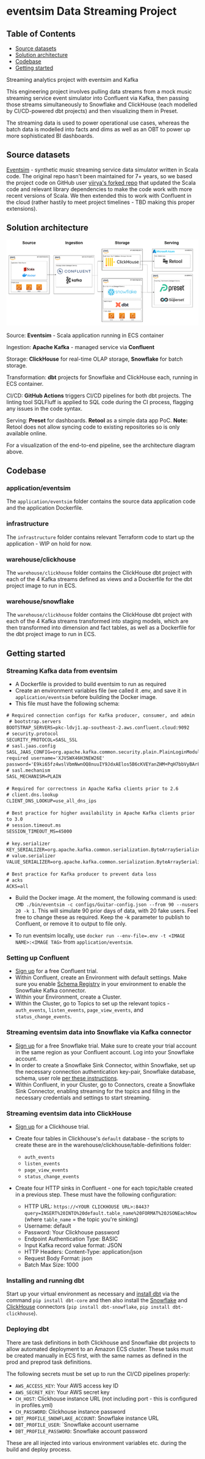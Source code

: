 # eventsim Data Streaming Project

## Table of Contents
- [Source datasets](#source-datasets)
- [Solution architecture](#solution-architecture)
- [Codebase](#codebase)
- [Getting started](#getting-started)

Streaming analytics project with eventsim and Kafka

This engineering project involves pulling data streams from a mock music streaming service event simulator into Confluent via Kafka, then passing those streams simultaneously to Snowflake and ClickHouse (each modelled by CI/CD-powered dbt projects) and then visualizing them in Preset.

The streaming data is used to power operational use cases, whereas the batch data is modelled into facts and dims as well as an OBT to power up more sophisticated BI dashboards. 

## Source datasets 


[Eventsim](https://github.com/Interana/eventsim) - synthetic music streaming service data simulator written in Scala code. The original repo hasn't been maintained for 7+ years, so we based the project code on GitHub user [viirya's forked repo](https://github.com/viirya/eventsim) that updated the Scala code and relevant library dependencies to make the code work with more recent versions of Scala. We then extended this to work with Confluent in the cloud (rather hastily to meet project timelines - TBD making this proper extensions).


## Solution architecture

![images/architecture.png](images/architecture.png)

Source: **Eventsim** - Scala application running in ECS container

Ingestion: **Apache Kafka** - managed service via **Confluent**

Storage: **ClickHouse** for real-time OLAP storage, **Snowflake** for batch storage.

Transformation: **dbt** projects for Snowflake and ClickHouse each, running in ECS container. 

CI/CD: **GitHub Actions** triggers CI/CD pipelines for both dbt projects. The linting tool SQLFluff is applied to SQL code during the CI process, flagging any issues in the code syntax. 

Serving: **Preset** for dashboards. **Retool** as a simple data app PoC. **Note:** Retool does not allow syncing code to existing repositories so is only available online.

For a visualization of the end-to-end pipeline, see the architecture diagram above.


## Codebase

### application/eventsim

The `application/eventsim` folder contains the source data application code and the application Dockerfile.

### infrastructure

The `infrastructure` folder contains relevant Terraform code to start up the application - WIP on hold for now.

### warehouse/clickhouse

The `warehouse/clickhouse` folder contains the ClickHouse dbt project with each of the 4 Kafka streams defined as views and a Dockerfile for the dbt project image to run in ECS.

### warehouse/snowflake

The `warehouse/clickhouse` folder contains the ClickHouse dbt project with each of the 4 Kafka streams transformed into staging models, which are then transformed into dimension and fact tables, as well as a Dockerfile for the dbt project image to run in ECS.



## Getting started

### Streaming Kafka data from eventsim
- A Dockerfile is provided to build eventsim to run as required
- Create an environment variables file (we called it .env, and save it in `application/eventsim` before building the Docker image.
- This file must have the following schema:

```
# Required connection configs for Kafka producer, consumer, and admin
 # bootstrap.servers
BOOTSTRAP_SERVERS=pkc-ldvj1.ap-southeast-2.aws.confluent.cloud:9092
# security.protocol
SECURITY_PROTOCOL=SASL_SSL
# sasl.jaas.config
SASL_JAAS_CONFIG=org.apache.kafka.common.security.plain.PlainLoginModule required username='XJVSWX46H3NEW26E' password='E9ki65fz4wslVbmNwnOQ8nuuIY9JdxAElos5B6cKVEYanZHM+PqH7bbVyBAr8+Sx';
# sasl.mechanism
SASL_MECHANISM=PLAIN

# Required for correctness in Apache Kafka clients prior to 2.6
# client.dns.lookup
CLIENT_DNS_LOOKUP=use_all_dns_ips

# Best practice for higher availability in Apache Kafka clients prior to 3.0
# session.timeout.ms
SESSION_TIMEOUT_MS=45000

# key.serializer
KEY_SERIALIZER=org.apache.kafka.common.serialization.ByteArraySerializer
# value.serializer
VALUE_SERIALIZER=org.apache.kafka.common.serialization.ByteArraySerializer

# Best practice for Kafka producer to prevent data loss
# acks
ACKS=all
```

- Build the Docker image. At the moment, the following command is used: `CMD ./bin/eventsim -c configs/Guitar-config.json --from 90 --nusers 20 -k 1`. This will simulate 90 prior days of data, with 20 fake users. Feel free to change these as required. Keep the -k parameter to publish to Confluent, or remove it to output to file only.

- To run eventsim locally, use `docker run --env-file=.env -t <IMAGE NAME>:<IMAGE TAG>` from `application/eventsim`.

### Setting up Confluent

- [Sign up](https://confluent.cloud/signup) for a free Confluent trial. 
- Within Confluent, create an Environment with default settings. Make sure you enable [Schema Registry](https://docs.confluent.io/cloud/current/get-started/schema-registry.html#quick-start-for-schema-management-on-ccloud) in your environment to enable the Snowflake Kafka connector.
- Within your Environment, create a Cluster.
- Within the Cluster, go to Topics to set up the relevant topics - `auth_events`, `listen_events`, `page_view_events`, and `status_change_events`.

### Streaming eventsim data into Snowflake via Kafka connector

- [Sign up](https://signup.snowflake.com/) for a free Snowflake trial. Make sure to create your trial account in the same region as your Confluent account.  Log into your Snowflake account. 
- In order to create a Snowflake Sink Connector, within Snowflake, set up the necessary connection authentication key-pair, Snowflake database, schema, user role [per these instructions](https://docs.confluent.io/cloud/current/connectors/cc-snowflake-sink.html).
- Within Confluent, in your Cluster, go to Connectors, create a Snowflake Sink Connector, enabling streaming for the topics and fillng in the necessary credentials and settings to start streaming.

### Streaming eventsim data into ClickHouse
- [Sign up](https://clickhouse.com/) for a Clickhouse trial.
- Create four tables in Clickhouse's `default` database - the scripts to create these are in the warehouse/clickhouse/table-definitions folder:
    * `auth_events`
    * `listen_events`
    * `page_view_events`
    * `status_change_events`

- Create four HTTP sinks in Confluent - one for each topic/table created in a previous step. These must have the following configuration:
    * HTTP URL: `https://<YOUR CLICKHOUSE URL>:8443?query=INSERT%20INTO%20default.table_name%20FORMAT%20JSONEachRow` (where `table_name` = the topic you're sinking)
    * Username: default
    * Password: Your Clickhouse password
    * Endpoint Authentication Type: BASIC
    * Input Kafka record value format: JSON
    * HTTP Headers: Content-Type: application/json
    * Request Body Format: json
    * Batch Max Size: 1000

### Installing and running dbt

Start up your virtual environment as necessary and [install dbt](https://docs.getdbt.com/docs/get-started/installation) via the command `pip install dbt-core` and then also install the [Snowflake](https://docs.getdbt.com/reference/warehouse-setups/snowflake-setup) and [ClickHouse](https://docs.getdbt.com/reference/warehouse-setups/clickhouse-setup) connectors (`pip install dbt-snowflake`, `pip install dbt-clickhouse`). 

### Deploying dbt

There are task definitions in both Clickhouse and Snowflake dbt projects to allow automated deployment to an Amazon ECS cluster. These tasks must be created manually in ECS first, with the same names as defined in the prod and preprod task definitions.

The following secrets must be set up to run the CI/CD pipelines properly:
- `AWS_ACCESS_KEY`: Your AWS access key ID
- `AWS_SECRET_KEY`: Your AWS secret key
- `CH_HOST`: Clickhouse instance URL (not including port - this is configured in profiles.yml)
- `CH_PASSWORD`: Clickhouse instance password
- `DBT_PROFILE_SNOWFLAKE_ACCOUNT`: Snowflake instance URL
- `DBT_PROFILE_USER`: `Snowflake account username
- `DBT_PROFILE_PASSWORD`: Snowflake account password

These are all injected into various environment variables etc. during the build and deploy process.
